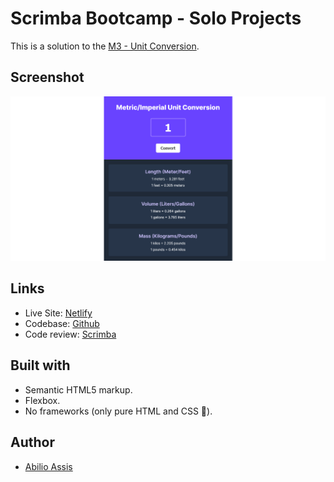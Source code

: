 # Scrimba Bootcamp - Solo Projects

This is a solution to the [M3 - Unit Conversion](https://scrimba.com/learn/frontend/solo-project-pro-unit-converter-cz9aPNSr).

## Screenshot

![](img/screenshot.png)

## Links

- Live Site: [Netlify](https://enchanting-tiramisu-9ea6b5.netlify.app/)
- Codebase: [Github](https://github.com/abilioassis/unit-conversion)
- Code review: [Scrimba](https://scrimba.com/scrim/co5bb4388a49c162f82e22e6f)

## Built with

- Semantic HTML5 markup.
- Flexbox.
- No frameworks (only pure HTML and CSS 🏅).

## Author

- [Abilio Assis](https://www.linkedin.com/in/abilio-assis/)

